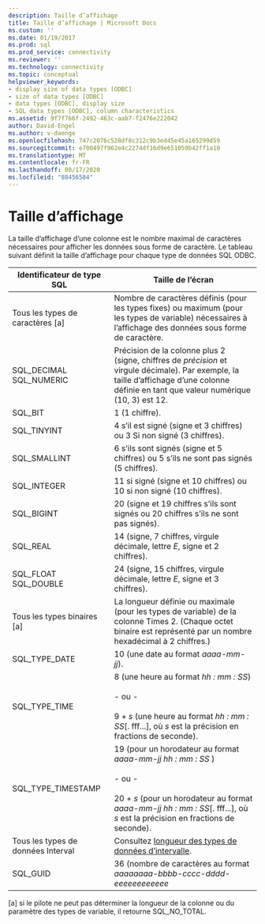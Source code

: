 ```yaml
---
description: Taille d’affichage
title: Taille d’affichage | Microsoft Docs
ms.custom: ''
ms.date: 01/19/2017
ms.prod: sql
ms.prod_service: connectivity
ms.reviewer: ''
ms.technology: connectivity
ms.topic: conceptual
helpviewer_keywords:
- display size of data types [ODBC]
- size of data types [ODBC]
- data types [ODBC], display size
- SQL data types [ODBC], column characteristics
ms.assetid: 9f7f766f-2492-463c-aab7-f2476e222042
author: David-Engel
ms.author: v-daenge
ms.openlocfilehash: 747c2076c528df8c312c9b3ed45e45a165299d59
ms.sourcegitcommit: e700497f962e4c2274df16d9e651059b42ff1a10
ms.translationtype: MT
ms.contentlocale: fr-FR
ms.lasthandoff: 08/17/2020
ms.locfileid: "88456584"
---
```

# <a name="display-size"></a>Taille d’affichage
La taille d’affichage d’une colonne est le nombre maximal de caractères nécessaires pour afficher les données sous forme de caractère. Le tableau suivant définit la taille d’affichage pour chaque type de données SQL ODBC.  
  
|Identificateur de type SQL|Taille de l’écran|  
|-------------------------|------------------|  
|Tous les types de caractères [a]|Nombre de caractères définis (pour les types fixes) ou maximum (pour les types de variable) nécessaires à l’affichage des données sous forme de caractère.|  
|SQL_DECIMAL SQL_NUMERIC|Précision de la colonne plus 2 (signe, chiffres de *précision* et virgule décimale). Par exemple, la taille d’affichage d’une colonne définie en tant que valeur numérique (10, 3) est 12.|  
|SQL_BIT|1 (1 chiffre).|  
|SQL_TINYINT|4 s’il est signé (signe et 3 chiffres) ou 3 Si non signé (3 chiffres).|  
|SQL_SMALLINT|6 s’ils sont signés (signe et 5 chiffres) ou 5 s’ils ne sont pas signés (5 chiffres).|  
|SQL_INTEGER|11 si signé (signe et 10 chiffres) ou 10 si non signé (10 chiffres).|  
|SQL_BIGINT|20 (signe et 19 chiffres s’ils sont signés ou 20 chiffres s’ils ne sont pas signés).|  
|SQL_REAL|14 (signe, 7 chiffres, virgule décimale, lettre *E*, signe et 2 chiffres).|  
|SQL_FLOAT SQL_DOUBLE|24 (signe, 15 chiffres, virgule décimale, lettre *E*, signe et 3 chiffres).|  
|Tous les types binaires [a]|La longueur définie ou maximale (pour les types de variable) de la colonne Times 2. (Chaque octet binaire est représenté par un nombre hexadécimal à 2 chiffres.)|  
|SQL_TYPE_DATE|10 (une date au format *aaaa-mm-jj*).|  
|SQL_TYPE_TIME|8 (une heure au format *hh : mm : SS*)<br /><br /> - ou -<br /><br /> 9 + *s* (une heure au format *hh : mm : SS*[. fff...], où *s* est la précision en fractions de seconde).|  
|SQL_TYPE_TIMESTAMP|19 (pour un horodateur au format *aaaa-mm-jj hh : mm : SS* )<br /><br /> - ou -<br /><br /> 20 + *s* (pour un horodateur au format *aaaa-mm-jj hh : mm : SS*[. fff...], où *s* est la précision en fractions de seconde).|  
|Tous les types de données Interval|Consultez [longueur des types de données d’intervalle](../../../odbc/reference/appendixes/interval-data-type-length.md).|  
|SQL_GUID|36 (nombre de caractères au format *aaaaaaaa-bbbb-cccc-dddd-eeeeeeeeeeee*|  
  
 [a] si le pilote ne peut pas déterminer la longueur de la colonne ou du paramètre des types de variable, il retourne SQL_NO_TOTAL.
